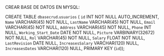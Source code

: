 CREAR BASE DE DATOS EN MYSQL:

CREATE TABLE `dbasecrud`.`usuarios` (
  `id` INT NOT NULL AUTO_INCREMENT,
  `Name` VARCHAR(45) NOT NULL,
  `LastName` VARCHAR(45) NOT NULL,
  `Email` VARCHAR(45) NOT NULL,
  `Address` VARCHAR(45) NOT NULL,
  `Phone` INT NULL,
  `Working_Start_Date` DATE NOT NULL,
  `Picture` VARBINARY(32672) NOT NULL,
  `Rol` VARCHAR(45) NOT NULL,
  `Salary` FLOAT NOT NULL,
  `LastRevision` DATE NULL,
  `IncreasesSalary` VARCHAR(120) NULL,
  `IncreasesDates` VARCHAR(120) NULL,
  PRIMARY KEY (`id`));
  
  
  
